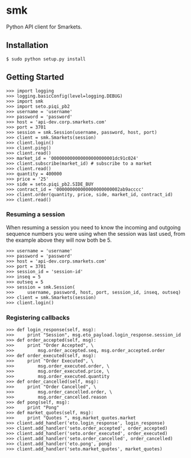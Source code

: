 # smk

Python API client for Smarkets.

## Installation

    $ sudo python setup.py install


## Getting Started

    >>> import logging
    >>> logging.basicConfig(level=logging.DEBUG)
    >>> import smk
    >>> import seto.piqi_pb2
    >>> username = 'username'
    >>> password = 'password'
    >>> host = 'api-dev.corp.smarkets.com'
    >>> port = 3701
    >>> session = smk.Session(username, password, host, port)
    >>> client = smk.Smarkets(session)
    >>> client.login()
    >>> client.ping()
    >>> client.read()
    >>> market_id = '000000000000000000000001dc91c024'
    >>> client.subscribe(market_id) # subscribe to a market
    >>> client.read()
    >>> quantity = 400000
    >>> price = '25'
    >>> side = seto.piqi_pb2.SIDE_BUY
    >>> contract_id = '000000000000000000000002ab9acccc'
    >>> client.order(quantity, price, side, market_id, contract_id)
    >>> client.read()


### Resuming a session

When resuming a session you need to know the incoming and outgoing
sequence numbers you were using when the session was last used, from
the example above they will now both be 5.

    >>> username = 'username'
    >>> password = 'password'
    >>> host = 'api-dev.corp.smarkets.com'
    >>> port = 3701
    >>> session_id = 'session-id'
    >>> inseq = 5
    >>> outseq = 5
    >>> session = smk.Session(
    >>>     username, password, host, port, session_id, inseq, outseq)
    >>> client = smk.Smarkets(session)
    >>> client.login()


### Registering callbacks

    >>> def login_response(self, msg):
    >>>     print "Session", msg.eto_payload.login_response.session_id
    >>> def order_accepted(self, msg):
    >>>     print "Order Accepted", \
    >>>         msg.order_accepted.seq, msg.order_accepted.order
    >>> def order_executed(self, msg):
    >>>     print "Order Executed", \
    >>>         msg.order_executed.order, \
    >>>         msg.order_executed.price, \
    >>>         msg.order_executed.quantity
    >>> def order_cancelled(self, msg):
    >>>     print "Order Cancelled", \
    >>>         msg.order_cancelled.order, \
    >>>         msg.order_cancelled.reason
    >>> def pong(self, msg):
    >>>     print "Pong"
    >>> def market_quotes(self, msg):
    >>>     print "Quotes ", msg.market_quotes.market
    >>> client.add_handler('eto.login_response', login_response)
    >>> client.add_handler('seto.order_accepted', order_accepted)
    >>> client.add_handler('seto.order_executed', order_executed)
    >>> client.add_handler('seto.order_cancelled', order_cancelled)
    >>> client.add_handler('eto.pong', pong)
    >>> client.add_handler('seto.market_quotes', market_quotes)
